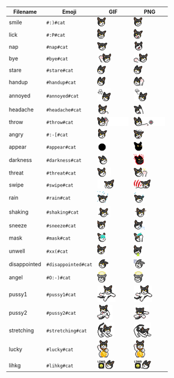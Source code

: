 | Filename | Emoji | GIF | PNG |
| --- | --- | --- | --- |
| smile | `#:)#cat` | ![smile](assets/faces/cat/smile.gif) | ![smile](assets/faces_png/cat/smile.png) |
| lick | `#:P#cat` | ![lick](assets/faces/cat/lick.gif) | ![lick](assets/faces_png/cat/lick.png) |
| nap | `#nap#cat` | ![nap](assets/faces/cat/nap.gif) | ![nap](assets/faces_png/cat/nap.png) |
| bye | `#bye#cat` | ![bye](assets/faces/cat/bye.gif) | ![bye](assets/faces_png/cat/bye.png) |
| stare | `#stare#cat` | ![stare](assets/faces/cat/stare.gif) | ![stare](assets/faces_png/cat/stare.png) |
| handup | `#handup#cat` | ![handup](assets/faces/cat/handup.gif) | ![handup](assets/faces_png/cat/handup.png) |
| annoyed | `#annoyed#cat` | ![annoyed](assets/faces/cat/annoyed.gif) | ![annoyed](assets/faces_png/cat/annoyed.png) |
| headache | `#headache#cat` | ![headache](assets/faces/cat/headache.gif) | ![headache](assets/faces_png/cat/headache.png) |
| throw | `#throw#cat` | ![throw](assets/faces/cat/throw.gif) | ![throw](assets/faces_png/cat/throw.png) |
| angry | `#:-[#cat` | ![angry](assets/faces/cat/angry.gif) | ![angry](assets/faces_png/cat/angry.png) |
| appear | `#appear#cat` | ![appear](assets/faces/cat/appear.gif) | ![appear](assets/faces_png/cat/appear.png) |
| darkness | `#darkness#cat` | ![darkness](assets/faces/cat/darkness.gif) | ![darkness](assets/faces_png/cat/darkness.png) |
| threat | `#threat#cat` | ![threat](assets/faces/cat/threat.gif) | ![threat](assets/faces_png/cat/threat.png) |
| swipe | `#swipe#cat` | ![swipe](assets/faces/cat/swipe.gif) | ![swipe](assets/faces_png/cat/swipe.png) |
| rain | `#rain#cat` | ![rain](assets/faces/cat/rain.gif) | ![rain](assets/faces_png/cat/rain.png) |
| shaking | `#shaking#cat` | ![shaking](assets/faces/cat/shaking.gif) | ![shaking](assets/faces_png/cat/shaking.png) |
| sneeze | `#sneeze#cat` | ![sneeze](assets/faces/cat/sneeze.gif) | ![sneeze](assets/faces_png/cat/sneeze.png) |
| mask | `#mask#cat` | ![mask](assets/faces/cat/mask.gif) | ![mask](assets/faces_png/cat/mask.png) |
| unwell | `#xx(#cat` | ![unwell](assets/faces/cat/unwell.gif) | ![unwell](assets/faces_png/cat/unwell.png) |
| disappointed | `#disappointed#cat` | ![disappointed](assets/faces/cat/disappointed.gif) | ![disappointed](assets/faces_png/cat/disappointed.png) |
| angel | `#O:-)#cat` | ![angel](assets/faces/cat/angel.gif) | ![angel](assets/faces_png/cat/angel.png) |
| pussy1 | `#pussy1#cat` | ![pussy1](assets/faces/cat/pussy1.gif) | ![pussy1](assets/faces_png/cat/pussy1.png) |
| pussy2 | `#pussy2#cat` | ![pussy2](assets/faces/cat/pussy2.gif) | ![pussy2](assets/faces_png/cat/pussy2.png) |
| stretching | `#stretching#cat` | ![stretching](assets/faces/cat/stretching.gif) | ![stretching](assets/faces_png/cat/stretching.png) |
| lucky | `#lucky#cat` | ![lucky](assets/faces/cat/lucky.gif) | ![lucky](assets/faces_png/cat/lucky.png) |
| lihkg | `#lihkg#cat` | ![lihkg](assets/faces/cat/lihkg.gif) | ![lihkg](assets/faces_png/cat/lihkg.png) |
